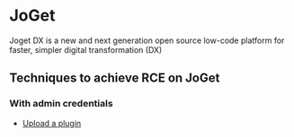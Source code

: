 # JoGet

Joget DX is a new and next generation open source low-code platform for faster, simpler digital transformation (DX)

## Techniques to achieve RCE on JoGet

### With admin credentials

 - [Upload a plugin](./techniques/Upload-a-plugin/README.md)
